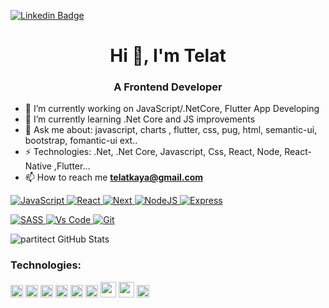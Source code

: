 
[![Linkedin Badge](https://img.shields.io/badge/-telatkaya-blue?style=flat-square&logo=Linkedin&logoColor=white&link=https://www.linkedin.com/in/telat-kaya-1a488a76/)](https://www.linkedin.com/in/telat-kaya-1a488a76/)



<h1 align="center">Hi 👋, I'm Telat</h1>

<h3 align="center">A Frontend Developer</h3>

- 🔭 I’m currently working on JavaScript/.NetCore, Flutter App Developing
- 🌱 I’m currently learning .Net Core and JS improvements
- 💬 Ask me about: javascript, charts , flutter, css,  pug, html, semantic-ui, bootstrap, fomantic-ui ext..
- ⚡ Technologies: .Net, .Net Core, Javascript, Css, React, Node, React-Native ,Flutter... 
- 📫 How to reach me **telatkaya@gmail.com**

<p>
<a href="https://github.com/partitect?tab=repositories" target="_blank"><img alt="JavaScript"
                        src="https://img.shields.io/badge/-Javascript-F0DB4F?style=for-the-badge&labelColor=black&logo=javascript&logoColor=F0DB4F">
</a>
<!-- CSS  -->
<a href="https://github.com/partitect?tab=repositories" target="_blank"><img alt="React"
                src="https://img.shields.io/badge/-React-61DBFB?style=for-the-badge&labelColor=black&logo=react&logoColor=61DBFB">
</a>
<!-- JavaScript -->
<a href="https://github.com/partitect?tab=repositories" target="_blank"><img alt="Next"
                src="https://img.shields.io/badge/next.js-000000?style=for-the-badge&logo=nextdotjs&logoColor=white">
</a>
<!-- Python -->
<a href="https://github.com/partitect?tab=repositories" target="_blank"><img alt="NodeJS"
                src="https://img.shields.io/badge/-Nodejs-3C873A?style=for-the-badge&labelColor=black&logo=node.js&logoColor=3C873A">
</a>
<!-- C++ -->
<a href="https://github.com/partitect?tab=repositories" target="_blank"><img alt="Express"
                src="https://img.shields.io/badge/Express.js-000000?style=for-the-badge&logo=express&logoColor=white">
</a>

<!-- Arduino -->
<a href="https://github.com/partitect?tab=repositories" target="_blank"><img alt="SASS"
                src="https://img.shields.io/badge/Sass-CC6699?style=for-the-badge&logo=sass&logoColor=white">
</a>
<a href="https://github.com/partitect?tab=repositories" target="_blank"><img alt="Vs Code"
                src="https://img.shields.io/badge/Visual_Studio-0078d7?style=for-the-badge&logo=visual%20studio&logoColor=white">
</a>
   <a href="https://github.com/partitect?tab=repositories" target="_blank"><img alt="Git"
                src="https://img.shields.io/badge/Git-F05032?style=for-the-badge&logo=git&logoColor=white">
</a>
</p>

![partitect GitHub Stats](https://server.dooboo.io/github-stats-advanced/partitect)


### Technologies:
<code><img height="20" src="https://user-images.githubusercontent.com/27923376/114383049-c441a180-9b95-11eb-97ca-fe007eb03fd3.png"></code>
<code><img height="20" src="https://user-images.githubusercontent.com/27923376/114383803-a0cb2680-9b96-11eb-989b-acb3ae0b2f62.png"></code>
<code><img height="20" src="https://user-images.githubusercontent.com/27923376/114383612-68c3e380-9b96-11eb-9865-faf3e4084fcc.png"></code>
<code><img height="20" src="https://user-images.githubusercontent.com/27923376/114383605-6792b680-9b96-11eb-9289-994303dd28ae.png"></code>
<code><img height="20" src="https://user-images.githubusercontent.com/27923376/114383422-31553700-9b96-11eb-87b5-aeede4c58590.png"></code>
<code><img height="20" src="https://user-images.githubusercontent.com/27923376/114383598-66618980-9b96-11eb-8a11-53a2a1fe0e36.png"></code> 
<code><img height="25" src="https://user-images.githubusercontent.com/27923376/114383591-63ff2f80-9b96-11eb-8096-324818a6ca3c.png"></code> 
<code><img height="25" src="https://user-images.githubusercontent.com/27923376/114383534-52b62300-9b96-11eb-915e-6248657c704e.png"></code>
<code><img height="20" src="https://user-images.githubusercontent.com/27923376/114383382-25697500-9b96-11eb-9b90-f50c2cc54302.png"></code>
